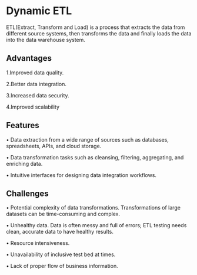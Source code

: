 
# Dynamic ETL

ETL(Extract, Transform and Load) is a process that extracts the data from different source systems, then transforms the data and finally loads the data into the data warehouse system.




## Advantages

1.Improved data quality.

2.Better data integration.

3.Increased data security.

4.Improved scalability




## Features

•	Data extraction from a wide range of sources such as databases, spreadsheets, APIs, and cloud storage.

•	Data transformation tasks such as cleansing, filtering, aggregating, and enriching data.

•	Intuitive interfaces for designing data integration workflows.




## Challenges

•	Potential complexity of data transformations. Transformations of large datasets can be time-consuming and complex.

•	Unhealthy data. Data is often messy and full of errors; ETL testing needs clean, accurate data to have healthy results.

•	Resource intensiveness.

•	Unavailability of inclusive test bed at times.

•	Lack of proper flow of business information.
